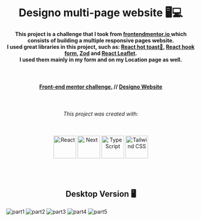 <h1 align="center">Designo multi-page website 🖥💻</h1>

<h4 align="center">
    This project is a challenge that I took from <a href="https://www.frontendmentor.io/challenges/photosnap-multipage-website-nMDSrNmNW">frontendmentor.io </a> 
    which consists of building a multiple responsive pages website.<br>
    I used great libraries in this project, such as: 
    <a href="https://react-hot-toast.com/">React hot toast🍞</a>,
    <a href="https://react-hook-form.com/">React hook form</a>, 
    <a href="https://zod.dev/">Zod</a> and
    <a href="https://react-leaflet.js.org/">React Leaflet</a>. <br>
    I used them mainly in my form and on my Location page as well.
</h4>
<br>

<h4 align="center">
    <a align="center" href="https://www.frontendmentor.io/solutions/responsive-photo-snap-project-using-react-next-and-tailwind-9XdOc2h3V3">Front-end mentor challenge.</a> //
     <a align="center" href="https://next-photo-snap-87oy1bosy-gustavojuvino.vercel.app/">Designo Website</a>
</h4>

<br>

<h6 align="center"> This project was created with:</h6>
<br>
 <div align="center">
    <img src="https://www.svgrepo.com/show/493719/react-javascript-js-framework-facebook.svg" width=60px height=60px alt="React"/>
    <img src="https://www.svgrepo.com/show/342062/next-js.svg" width=60px height=60px alt="Next"/>
    <img src="https://www.svgrepo.com/show/374146/typescript-official.svg"  width=60px height=60px alt="TypeScript"/>
    <img src="https://www.svgrepo.com/show/374118/tailwind.svg"  width=60px height=60px alt="Tailwind CSS"/>
 </div>

<br><br>

<!-- Desktop -->
<h2 align="center">Desktop Version 🖥️</h2>
<img src="./github-imgs/desktop-1.png" title="part1">
<img src="./github-imgs/desktop-2.png" title="part2">
<img src="./github-imgs/desktop-3.png" title="part3">
<img src="./github-imgs/desktop-4.png" title="part4">
<img src="./github-imgs/desktop-5.png" title="part5">
<!--Made By Gustavo J. Souza -->
